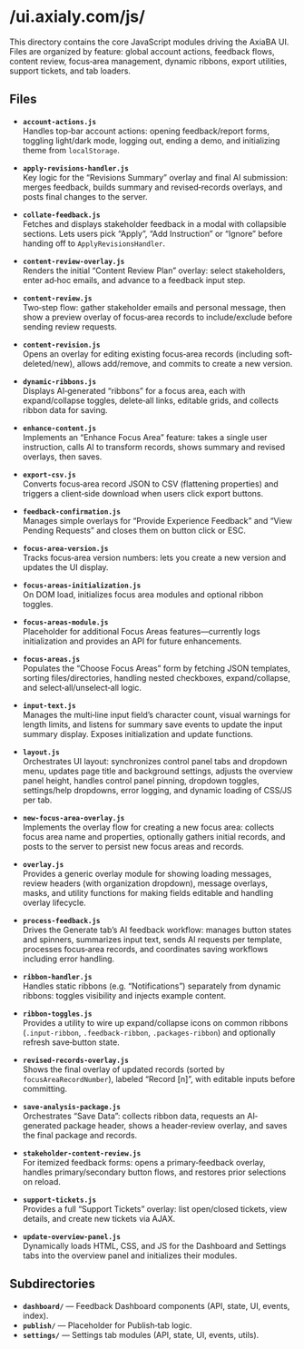 # /ui.axialy.com/js/

This directory contains the core JavaScript modules driving the AxiaBA UI. Files are organized by feature: global account actions, feedback flows, content review, focus‐area management, dynamic ribbons, export utilities, support tickets, and tab loaders.

## Files

- **`account-actions.js`**  
  Handles top‐bar account actions: opening feedback/report forms, toggling light/dark mode, logging out, ending a demo, and initializing theme from `localStorage`.

- **`apply-revisions-handler.js`**  
  Key logic for the “Revisions Summary” overlay and final AI submission: merges feedback, builds summary and revised‐records overlays, and posts final changes to the server.

- **`collate-feedback.js`**  
  Fetches and displays stakeholder feedback in a modal with collapsible sections. Lets users pick “Apply”, “Add Instruction” or “Ignore” before handing off to `ApplyRevisionsHandler`.

- **`content-review-overlay.js`**  
  Renders the initial “Content Review Plan” overlay: select stakeholders, enter ad‐hoc emails, and advance to a feedback input step.

- **`content-review.js`**  
  Two‐step flow: gather stakeholder emails and personal message, then show a preview overlay of focus‐area records to include/exclude before sending review requests.

- **`content-revision.js`**  
  Opens an overlay for editing existing focus‐area records (including soft‐deleted/new), allows add/remove, and commits to create a new version.

- **`dynamic-ribbons.js`**  
  Displays AI‐generated “ribbons” for a focus area, each with expand/collapse toggles, delete‐all links, editable grids, and collects ribbon data for saving.

- **`enhance-content.js`**  
  Implements an “Enhance Focus Area” feature: takes a single user instruction, calls AI to transform records, shows summary and revised overlays, then saves.

- **`export-csv.js`**  
  Converts focus‐area record JSON to CSV (flattening properties) and triggers a client‐side download when users click export buttons.

- **`feedback-confirmation.js`**  
  Manages simple overlays for “Provide Experience Feedback” and “View Pending Requests” and closes them on button click or ESC.

- **`focus-area-version.js`**  
  Tracks focus‐area version numbers: lets you create a new version and updates the UI display.

- **`focus-areas-initialization.js`**  
  On DOM load, initializes focus area modules and optional ribbon toggles.

- **`focus-areas-module.js`**  
  Placeholder for additional Focus Areas features—currently logs initialization and provides an API for future enhancements.

- **`focus-areas.js`**  
  Populates the “Choose Focus Areas” form by fetching JSON templates, sorting files/directories, handling nested checkboxes, expand/collapse, and select‐all/unselect‐all logic.

- **`input-text.js`**  
  Manages the multi‐line input field’s character count, visual warnings for length limits, and listens for summary save events to update the input summary display. Exposes initialization and update functions.

- **`layout.js`**  
  Orchestrates UI layout: synchronizes control panel tabs and dropdown menu, updates page title and background settings, adjusts the overview panel height, handles control panel pinning, dropdown toggles, settings/help dropdowns, error logging, and dynamic loading of CSS/JS per tab.

- **`new-focus-area-overlay.js`**  
  Implements the overlay flow for creating a new focus area: collects focus area name and properties, optionally gathers initial records, and posts to the server to persist new focus areas and records.

- **`overlay.js`**  
  Provides a generic overlay module for showing loading messages, review headers (with organization dropdown), message overlays, masks, and utility functions for making fields editable and handling overlay lifecycle.

- **`process-feedback.js`**  
  Drives the Generate tab’s AI feedback workflow: manages button states and spinners, summarizes input text, sends AI requests per template, processes focus‐area records, and coordinates saving workflows including error handling.

- **`ribbon-handler.js`**  
  Handles static ribbons (e.g. “Notifications”) separately from dynamic ribbons: toggles visibility and injects example content.

- **`ribbon-toggles.js`**  
  Provides a utility to wire up expand/collapse icons on common ribbons (`.input-ribbon`, `.feedback-ribbon`, `.packages-ribbon`) and optionally refresh save‐button state.

- **`revised-records-overlay.js`**  
  Shows the final overlay of updated records (sorted by `focusAreaRecordNumber`), labeled “Record [n]”, with editable inputs before committing.

- **`save-analysis-package.js`**  
  Orchestrates “Save Data”: collects ribbon data, requests an AI‐generated package header, shows a header‐review overlay, and saves the final package and records.

- **`stakeholder-content-review.js`**  
  For itemized feedback forms: opens a primary‐feedback overlay, handles primary/secondary button flows, and restores prior selections on reload.

- **`support-tickets.js`**  
  Provides a full “Support Tickets” overlay: list open/closed tickets, view details, and create new tickets via AJAX.

- **`update-overview-panel.js`**  
  Dynamically loads HTML, CSS, and JS for the Dashboard and Settings tabs into the overview panel and initializes their modules.

## Subdirectories

- **`dashboard/`** &mdash; Feedback Dashboard components (API, state, UI, events, index).  
- **`publish/`** &mdash; Placeholder for Publish‐tab logic.  
- **`settings/`** &mdash; Settings tab modules (API, state, UI, events, utils).
